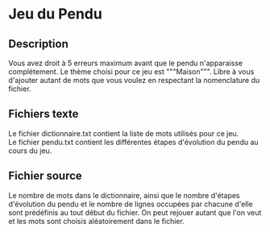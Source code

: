# Jeu du Pendu
## Description
Vous avez droit à 5 erreurs maximum avant que le pendu n'apparaisse complètement. Le thème choisi pour ce jeu est """Maison""". Libre à vous d'ajouter autant de mots que vous voulez en respectant la nomenclature du fichier.

## Fichiers texte
Le fichier dictionnaire.txt contient la liste de mots utilisés pour ce jeu.  
Le fichier pendu.txt contient les différentes étapes d'évolution du pendu au cours du jeu.  

## Fichier source
Le nombre de mots dans le dictionnaire, ainsi que le nombre d'étapes d'évolution du pendu et le nombre de lignes occupées par chacune d'elle sont prédéfinis au tout début du fichier. On peut rejouer autant que l'on veut et les mots sont choisis aléatoirement dans le fichier. 
